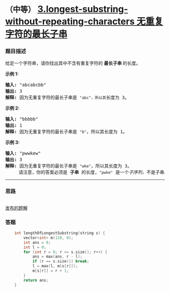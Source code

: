 # `（中等）` [3.longest-substring-without-repeating-characters 无重复字符的最长子串](https://leetcode-cn.com/problems/longest-substring-without-repeating-characters/)

### 题目描述
<p>给定一个字符串，请你找出其中不含有重复字符的&nbsp;<strong>最长子串&nbsp;</strong>的长度。</p>

<p><strong>示例&nbsp;1:</strong></p>

<pre><strong>输入: </strong>"abcabcbb"
<strong>输出: </strong>3 
<strong>解释:</strong> 因为无重复字符的最长子串是 <code>"abc"，所以其</code>长度为 3。
</pre>

<p><strong>示例 2:</strong></p>

<pre><strong>输入: </strong>"bbbbb"
<strong>输出: </strong>1
<strong>解释: </strong>因为无重复字符的最长子串是 <code>"b"</code>，所以其长度为 1。
</pre>

<p><strong>示例 3:</strong></p>

<pre><strong>输入: </strong>"pwwkew"
<strong>输出: </strong>3
<strong>解释: </strong>因为无重复字符的最长子串是&nbsp;<code>"wke"</code>，所以其长度为 3。
&nbsp;    请注意，你的答案必须是 <strong>子串 </strong>的长度，<code>"pwke"</code>&nbsp;是一个<em>子序列，</em>不是子串。
</pre>


---
### 思路
```
```

[发布的题解](https://leetcode-cn.com/problems/longest-substring-without-repeating-characters/solution/longest-substring-without-repeating-characters-b-2/)

### 答题
``` C++
    int lengthOfLongestSubstring(string s) {
        vector<int> m(128, 0);
        int ans = 0;
        int l = 0;
        for (int r = 0; r <= s.size(); r++) {
            ans = max(ans, r - l);
            if (r == s.size()) break;
            l = max(l, m[s[r]]);
            m[s[r]] = r + 1;
        }
        return ans;
    }
```




